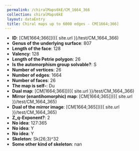 ```yaml
--- 
 permalink: /chiralMaps6kE/CM_1664_366 
 collection: chiralMaps6kE
 layout: dataEntry
 title: Chiral maps up to 6000 edges - CM[1664;366]
---
```


- **ID**: [CM[1664;366]]({{ site.url }}/test/CM_1664_366)
- **Genus of the underlying surface**: 807
- **Length of the face**: 128
- **Valency**: 128
- **Length of the Petrie polygon**: 26
- **Is the automorphism group solvable?**: S
- **Number of vertices**: 26
- **Number of edges**: 1664
- **Number of faces**: 26
- **The map is self-**: Du
- **Dual map**: [CM[1664;366]]({{ site.url }}/test/CM_1664_366)
- **Mirror (enantihomorphic) map**: [CM[1664;365]]({{ site.url }}/test/CM_1664_365)
- **Dual of the mirror image**: [CM[1664;365]]({{ site.url }}/test/CM_1664_365)
- **Z_q-Exponent?**: 2
- **No idea**:  127:365
- **No idea**: Y
- **No idea**: Y
- **Skeleton**: Sk(26;3)^32
- **Some other kind of skeleton**: nan
